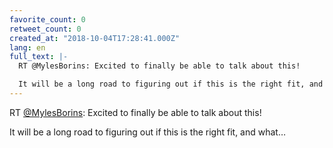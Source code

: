 ```yaml
---
favorite_count: 0
retweet_count: 0
created_at: "2018-10-04T17:28:41.000Z"
lang: en
full_text: |-
  RT @MylesBorins: Excited to finally be able to talk about this!

  It will be a long road to figuring out if this is the right fit, and what…
---
```


RT [@MylesBorins](https://twitter.com/MylesBorins): Excited to finally be able
to talk about this!

It will be a long road to figuring out if this is the right fit, and what…
